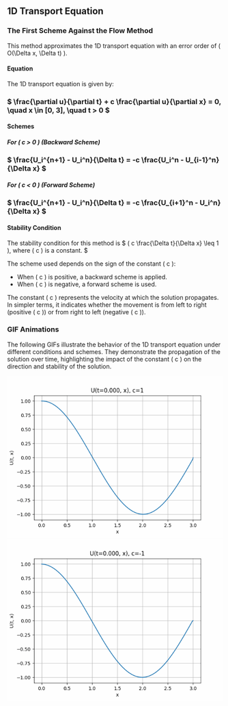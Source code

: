 ## 1D Transport Equation

### The First Scheme Against the Flow Method

This method approximates the 1D transport equation with an error order of \( O(\Delta x, \Delta t) \).

#### Equation

The 1D transport equation is given by:

### $ \frac{\partial u}{\partial t} + c \frac{\partial u}{\partial x} = 0, \quad x \in [0, 3], \quad t > 0 $

#### Schemes

##### For \( c > 0 \) (Backward Scheme)

### $ \frac{U_i^{n+1} - U_i^n}{\Delta t} = -c \frac{U_i^n - U_{i-1}^n}{\Delta x} $

##### For \( c < 0 \) (Forward Scheme)

### $ \frac{U_i^{n+1} - U_i^n}{\Delta t} = -c \frac{U_{i+1}^n - U_i^n}{\Delta x} $

#### Stability Condition

The stability condition for this method is $ \( c \frac{\Delta t}{\Delta x} \leq 1 \), where \( c \) is a constant. $

The scheme used depends on the sign of the constant \( c \):
- When \( c \) is positive, a backward scheme is applied.
- When \( c \) is negative, a forward scheme is used.

The constant \( c \) represents the velocity at which the solution propagates. In simpler terms, it indicates whether the movement is from left to right (positive \( c \)) or from right to left (negative \( c \)).

### GIF Animations

The following GIFs illustrate the behavior of the 1D transport equation under different conditions and schemes. They demonstrate the propagation of the solution over time, highlighting the impact of the constant \( c \) on the direction and stability of the solution.

![](https://github.com/Mukhammedali22/MCMPHYSPROCESS-Spring-2024/blob/main/Week5/HW5_2_backward.gif)
![](https://github.com/Mukhammedali22/MCMPHYSPROCESS-Spring-2024/blob/main/Week5/HW5_2_forward.gif)
